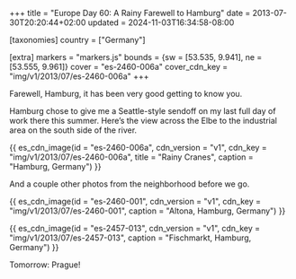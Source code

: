 +++
title = "Europe Day 60: A Rainy Farewell to Hamburg"
date = 2013-07-30T20:20:44+02:00
updated = 2024-11-03T16:34:58-08:00

[taxonomies]
country = ["Germany"]

[extra]
markers = "markers.js"
bounds = {sw = [53.535, 9.941], ne = [53.555, 9.961]}
cover = "es-2460-006a"
cover_cdn_key = "img/v1/2013/07/es-2460-006a"
+++

Farewell, Hamburg, it has been very good getting to know you. 

<!-- more -->

Hamburg chose to give me a Seattle-style sendoff on my last full day of work there this summer. Here’s the view across the Elbe to the industrial area on the south side of the river.

{{ es_cdn_image(id = "es-2460-006a", cdn_version = "v1", cdn_key = "img/v1/2013/07/es-2460-006a", title = "Rainy Cranes", caption = "Hamburg, Germany") }}

And a couple other photos from the neighborhood before we go.

{{ es_cdn_image(id = "es-2460-001", cdn_version = "v1", cdn_key = "img/v1/2013/07/es-2460-001", caption = "Altona, Hamburg, Germany") }}

{{ es_cdn_image(id = "es-2457-013", cdn_version = "v1", cdn_key = "img/v1/2013/07/es-2457-013", caption = "Fischmarkt, Hamburg, Germany") }}

Tomorrow: Prague!
